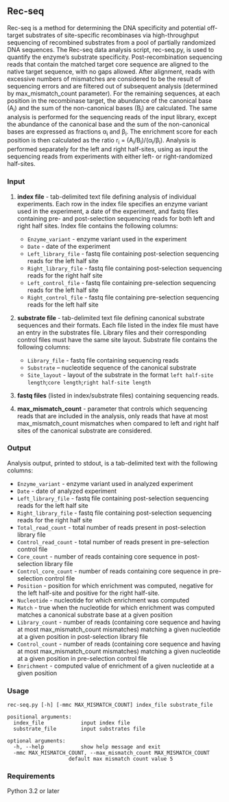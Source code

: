 ## Rec-seq
Rec-seq is a method for determining the DNA specificity and potential off-target substrates of site-specific 
recombinases via high-throughput sequencing of recombined substrates from a pool of partially randomized DNA 
sequences. The Rec-seq data analysis script, rec-seq.py, is used to quantify 
the enzyme’s substrate specificity. Post-recombination sequencing reads that contain the matched target core 
sequence are aligned to the native target sequence, with no gaps allowed. After alignment, reads with excessive 
numbers of mismatches are considered to be the result of sequencing errors and are filtered out of subsequent 
analysis (determined by max_mismatch_count parameter). For the remaining sequences, at each position in the 
recombinase target, the abundance of the canonical base (A<sub>i</sub>) and the sum of the non-canonical bases 
(B<sub>i</sub>) are calculated. The same analysis is performed for the sequencing reads of the input library, 
except the abundance of the canonical base and the sum of the non-canonical bases are expressed as fractions 
α<sub>i</sub> and β<sub>i</sub>. The enrichment score for each position is then calculated as the ratio 
r<sub>i</sub> = (A<sub>i</sub>/B<sub>i</sub>)/(α<sub>i</sub>/β<sub>i</sub>). Analysis is performed separately 
for the left and right half-sites, using as input the sequencing reads from experiments with either left- or 
right-randomized half-sites.

### Input
1. **index file** - tab-delimited text file defining analysis of individual experiments. Each row in the index file specifies an enzyme variant used in the experiment, a date of the experiment, and fastq files containing pre- and post-selection sequencing reads for both left and right half sites. Index file contains the following columns:
   * `Enzyme_variant` - enzyme variant used in the experiment
   * `Date` - date of the experiment
   * `Left_library_file` - fastq file containing post-selection sequencing reads for the left half site
   * `Right_library_file` - fastq file containing post-selection sequencing reads for the right half site
   * `Left_control_file` - fastq file containing pre-selection sequencing reads for the left half site
   * `Right_control_file` - fastq file containing pre-selection sequencing reads for the left half site

2. **substrate file** - tab-delimited text file defining canonical substrate sequences and their formats. Each file listed in the index file must have an entry in the substrates file. Library files and their corresponding control files must have the same site layout. Substrate file contains the following columns:
   * `Library_file` - fastq file containing sequencing reads
   * `Substrate` – nucleotide sequence of the canonical substrate
   * `Site_layout` - layout of the substrate in the format `left half-site length`;`core length`;`right half-site length`

3. **fastq files** (listed in index/substrate files) containing sequencing reads.

4. **max_mismatch_count** - parameter that controls which sequencing reads that are included in the analysis, only reads that have at most max_mismatch_count mismatches when compared to left and right half sites of the canonical substrate are considered.

### Output
Analysis output, printed to stdout, is a tab-delimited text with the following columns:
* `Enzyme_variant` - enzyme variant used in analyzed experiment
* `Date` - date of analyzed experiment
* `Left_library_file` - fastq file containing post-selection sequencing reads for the left half site 
* `Right_library_file` - fastq file containing post-selection sequencing reads for the right half site
* `Total_read_count` - total number of reads present in post-selection library file
* `Control_read_count` - total number of reads present in pre-selection control file
* `Core_count` - number of reads containing core sequence in post-selection library file
* `Control_core_count` - number of reads containing core sequence in pre-selection control file
* `Position` - position for which enrichment was computed, negative for the left half-site and positive for the right half-site.
* `Nucleotide` - nucleotide for which enrichment was computed
* `Match` - true when the nucleotide for which enrichment was computed matches a canonical substrate base at a given position 
* `Library_count` - number of reads (containing core sequence and having at most max_mismatch_count mismatches) matching a given nucleotide at a given position in post-selection library file
* `Control_count` - number of reads (containing core sequence and having at most max_mismatch_count mismatches) matching a given nucleotide at a given position in pre-selection control file
* `Enrichment` - computed value of enrichment of a given nucleotide at a given position

### Usage
    rec-seq.py [-h] [-mmc MAX_MISMATCH_COUNT] index_file substrate_file
    
    positional arguments:
      index_file            input index file
      substrate_file        input substrates file
    
    optional arguments:
      -h, --help            show help message and exit
      -mmc MAX_MISMATCH_COUNT, --max_mismatch_count MAX_MISMATCH_COUNT
                        default max mismatch count value 5

### Requirements
Python 3.2 or later
